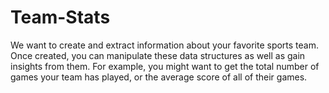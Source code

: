 # Team-Stats
We want to create and extract information about your favorite sports team.
Once created, you can manipulate these data structures as well as gain insights from them. For example, you might want to get the total number of games your team has played, or the average score of all of their games.

